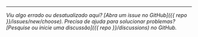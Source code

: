 <hr class="my-5">

_Viu algo errado ou desatualizado aqui?
[Abra um issue no GitHub]({{ repo }}/issues/new/choose).
Precisa de ajuda para solucionar problemas?
[Pesquise ou inicie uma discussão]({{ repo }}/discussions) no GitHub._
